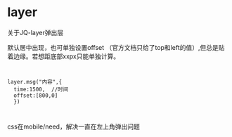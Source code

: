 # layer
关于JQ-layer弹出层

默认居中出现，也可单独设置offset （官方文档只给了top和left的值）,但总是贴着边缘。若想距底部xxpx只能单独计算。
# 
    layer.msg("内容",{  
      time:1500,  //时间    
      offset:[800,0]  
      })
  
 #
 css在mobile/need，解决一直在左上角弹出问题
